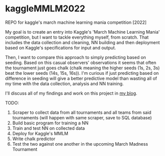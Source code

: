 # kaggleMMLM2022
REPO for kaggle's march machine learning mania competition [2022]

My goal is to create an entry into Kaggle's 'March Machine Learning Mania' competition, but I want to tackle everything myself, from scratch. That includes the data collection and cleaning, NN building and then deployment based on Kaggle's specifications for input and output.

Then, I want to compare this approach to simply predicting based on seeding. Based on this casual observers' observations it seems that often the tournament just goes chalk (chalk meaning the higher seeds (1s, 2s, 3s) beat the lower seeds (14s, 15s, 16s)). I'm curious if just predicting based on difference in seeding will give a better predictive model than wasting all of my time with the data collection, analysis and NN training.

I'll discuss all of my findings and work on this project in [my blog](https://ericlumsden.github.io/blog/blog.html).


TODO:

1. Scraper to collect data from all tournaments and all teams from said tournaments (will happen with same scraper, save to SQL database)
2. Build basic program for training a NN
3. Train and test NN on collected data
4. Deploy for Kaggle's MMLM
5. Write chalk predictor
6. Test the two against one another in the upcoming March Madness Tournament
